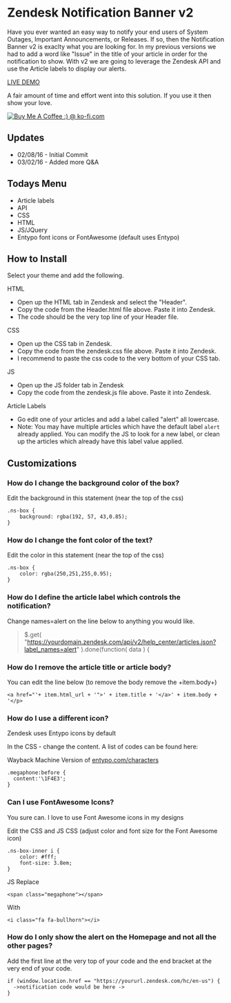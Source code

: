 Zendesk Notification Banner v2
==============================

Have you ever wanted an easy way to notify your end users of System Outages, Important Announcements, or Releases.  If so, then the Notification Banner v2 is exaclty what you are looking for.  In my previous versions we had to add a word like "Issue" in the title of your article in order for the notification to show.  With v2 we are going to leverage the Zendesk API and use the Article labels to display our alerts.


[LIVE DEMO](https://mw-notification.zendesk.com/hc/en-us)


A fair amount of time and effort went into this solution.  If you use it then show your love.

<a href='http://ko-fi.com?i=8d141fc13e992fb' target='_blank'><img style='border:0px' src='http://ko-fi.com/img/button-4.png' border='0' alt='Buy Me A Coffee :) @ ko-fi.com' /></a>

Updates
-------
* 02/08/16 - Initial Commit
* 03/02/16 - Added more Q&A


Todays Menu
-----------
* Article labels
* API
* CSS
* HTML
* JS/JQuery
* Entypo font icons or FontAwesome (default uses Entypo)

How to Install
--------------

Select your theme and add the following.  

HTML
* Open up the HTML tab in Zendesk and select the "Header".
* Copy the code from the Header.html file above. Paste it into Zendesk.
* The code should be the very top line of your Header file.

CSS
* Open up the CSS tab in Zendesk.
* Copy the code from the zendesk.css file above.  Paste it into Zendesk.
* I recommend to paste the css code to the very bottom of your CSS tab.

JS
* Open up the JS folder tab in Zendesk
* Copy the code from the zendesk.js file above.  Paste it into Zendesk.

Article Labels
* Go edit one of your articles and add a label called "alert" all lowercase.
* Note: You may have multiple articles which have the default label `alert` already applied. You can modify the JS to look for a new label, or clean up the articles which already have this label value applied.

Customizations
--------------
### How do I change the background color of the box?

Edit the background in this statement (near the top of the css)
```
.ns-box {
    background: rgba(192, 57, 43,0.85);
}
```
### How do I change the font color of the text?

Edit the color in this statement (near the top of the css)

```
.ns-box {
    color: rgba(250,251,255,0.95);
}
```
### How do I define the article label which controls the notification?

Change names=alert on the line below to anything you would like.

> $.get( "https://yourdomain.zendesk.com/api/v2/help_center/articles.json?label_names=alert" ).done(function( data ) {

### How do I remove the article title or article body?

You can edit the line below (to remove the body remove the +item.body+)

```
<a href="'+ item.html_url + '">' + item.title + '</a>' + item.body + '</p>
```
### How do I use a different icon?

Zendesk uses Entypo icons by default

In the CSS - change the content. A list of codes can be found here:

Wayback Machine Version of [entypo.com/characters](http://web.archive.org/web/20140912210715/http://entypo.com/characters/)

```
.megaphone:before { 
  content:'\1F4E3';
}
```
### Can I use FontAwesome Icons?

You sure can.  I love to use Font Awesome icons in my designs

Edit the CSS and JS
CSS (adjust color and font size for the Font Awesome icon)

```
.ns-box-inner i {
    color: #fff;
    font-size: 3.8em;
}
```
JS 
Replace

```
<span class="megaphone"></span>
```
With
```
<i class="fa fa-bullhorn"></i>
```
### How do I only show the alert on the Homepage and not all the other pages?

Add the first line at the very top of your code and the end bracket at the very end of your code.

```
if (window.location.href == "https://yoururl.zendesk.com/hc/en-us") {
  ->notification code would be here ->
}
```
